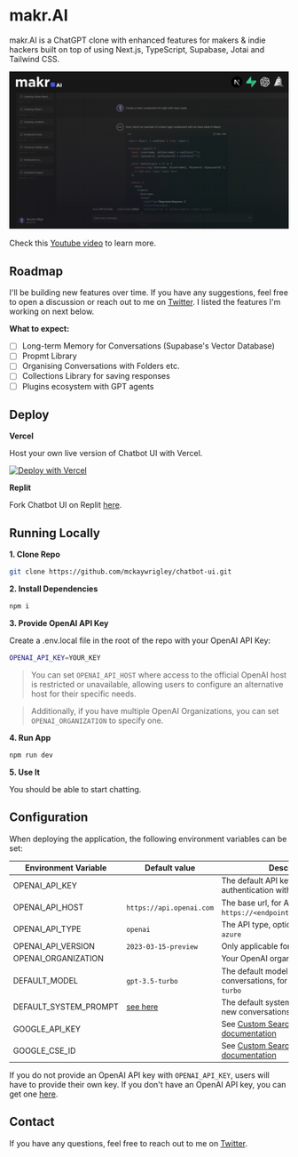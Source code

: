 # makr.AI

makr.AI is a ChatGPT clone with enhanced features for makers & indie hackers built on top of using Next.js, TypeScript, Supabase, Jotai and Tailwind CSS.

![Chatbot UI](./public/readme-hero.jpg)

Check this [Youtube video](https://youtu.be/yrXLvCB0ByA) to learn more.

## Roadmap

I'll be building new features over time. If you have any suggestions, feel free to open a discussion or reach out to me on [Twitter](https://twitter.com/makrdev). I listed the features I'm working on next below.

**What to expect:**

- [ ] Long-term Memory for Conversations (Supabase's Vector Database)
- [ ] Propmt Library
- [ ] Organising Conversations with Folders etc.
- [ ] Collections Library for saving responses
- [ ] Plugins ecosystem with GPT agents

## Deploy

**Vercel**

Host your own live version of Chatbot UI with Vercel.

[![Deploy with Vercel](https://vercel.com/button)](https://vercel.com/new/clone?repository-url=https://github.com/batuhanbilginn/makr-ai)

**Replit**

Fork Chatbot UI on Replit [here](https://replit.com/@MckayWrigley/chatbot-ui-pro?v=1).

## Running Locally

**1. Clone Repo**

```bash
git clone https://github.com/mckaywrigley/chatbot-ui.git
```

**2. Install Dependencies**

```bash
npm i
```

**3. Provide OpenAI API Key**

Create a .env.local file in the root of the repo with your OpenAI API Key:

```bash
OPENAI_API_KEY=YOUR_KEY
```

> You can set `OPENAI_API_HOST` where access to the official OpenAI host is restricted or unavailable, allowing users to configure an alternative host for their specific needs.

> Additionally, if you have multiple OpenAI Organizations, you can set `OPENAI_ORGANIZATION` to specify one.

**4. Run App**

```bash
npm run dev
```

**5. Use It**

You should be able to start chatting.

## Configuration

When deploying the application, the following environment variables can be set:

| Environment Variable  | Default value                  | Description                                                                 |
| --------------------- | ------------------------------ | --------------------------------------------------------------------------- |
| OPENAI_API_KEY        |                                | The default API key used for authentication with OpenAI                     |
| OPENAI_API_HOST       | `https://api.openai.com`       | The base url, for Azure use `https://<endpoint>.openai.azure.com`           |
| OPENAI_API_TYPE       | `openai`                       | The API type, options are `openai` or `azure`                               |
| OPENAI_API_VERSION    | `2023-03-15-preview`           | Only applicable for Azure OpenAI                                            |
| OPENAI_ORGANIZATION   |                                | Your OpenAI organization ID                                                 |
| DEFAULT_MODEL         | `gpt-3.5-turbo`                | The default model to use on new conversations, for Azure use `gpt-35-turbo` |
| DEFAULT_SYSTEM_PROMPT | [see here](utils/app/const.ts) | The default system prompt to use on new conversations                       |
| GOOGLE_API_KEY        |                                | See [Custom Search JSON API documentation][gcse]                            |
| GOOGLE_CSE_ID         |                                | See [Custom Search JSON API documentation][gcse]                            |

If you do not provide an OpenAI API key with `OPENAI_API_KEY`, users will have to provide their own key.
If you don't have an OpenAI API key, you can get one [here](https://platform.openai.com/account/api-keys).

## Contact

If you have any questions, feel free to reach out to me on [Twitter](https://twitter.com/mckaywrigley).

[gcse]: https://developers.google.com/custom-search/v1/overview

